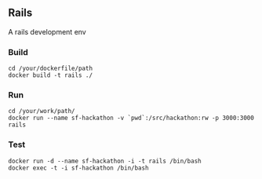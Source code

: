 ## Rails

A rails development env

### Build

```
cd /your/dockerfile/path
docker build -t rails ./
```

### Run

```
cd /your/work/path/
docker run --name sf-hackathon -v `pwd`:/src/hackathon:rw -p 3000:3000 rails
```

### Test

```
docker run -d --name sf-hackathon -i -t rails /bin/bash
docker exec -t -i sf-hackathon /bin/bash
```